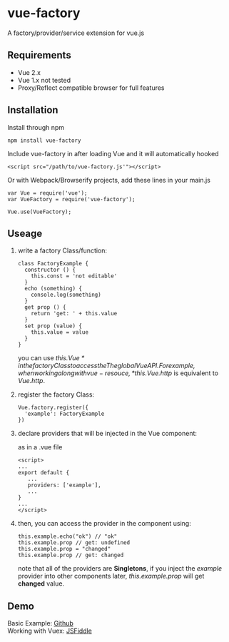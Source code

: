 # vue-factory

A factory/provider/service extension for vue.js

## Requirements

*  Vue 2.x
*  Vue 1.x not tested
*  Proxy/Reflect compatible browser for full features

## Installation

Install through npm

```
npm install vue-factory
```

Include vue-factory in <body> after loading Vue and it will automatically hooked

```
<script src="/path/to/vue-factory.js'"></script>
```

Or with Webpack/Browserify projects, add these lines in your main.js

```
var Vue = require('vue');
var VueFactory = require('vue-factory');

Vue.use(VueFactory);
```

## Useage

1.  write a factory Class/function:

    ```
    class FactoryExample {
      constructor () {
        this.const = 'not editable'
      }
      echo (something) {
        console.log(something)
      }
      get prop () {
        return 'get: ' + this.value
      }
      set prop (value) {
        this.value = value
      }
    }
    ```

    you can use *this.$Vue* in the factory Class to access the The global Vue API. For example, when working along with vue-resouce, *this.$Vue.http* is equivalent to *Vue.http*.

2.  register the factory Class:

    ```
    Vue.factory.register({
      'example': FactoryExample
    })
    ```

3.  declare providers that will be injected in the Vue component:

    as in a .vue file

    ```
    <script>
    ...
    export default {
       ...
       providers: ['example'],
       ...
    }
    ...
    </script>
    ```

4.  then, you can access the provider in the component using:

    ```
    this.example.echo("ok") // "ok"
    this.example.prop // get: undefined
    this.example.prop = "changed"
    this.example.prop // get: changed
    ```

    note that all of the providers are **Singletons**, if you inject the *example* provider into other components later, *this.example.prop* will get **changed** value.

## Demo

Basic Example: [Github](https://github.com/ye-will/vue-factory/tree/master/example)  
Working with Vuex: [JSFiddle](https://jsfiddle.net/ye_well/dcmxfcz3/)
